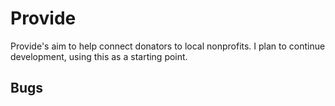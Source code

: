# Provide
Provide's aim to help connect donators to local nonprofits. I plan to continue development, using this as a starting point. 

## Bugs
